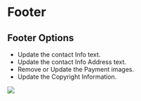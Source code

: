 # Footer

## Footer Options

* Update the contact Info text.
* Update the contact Info Address text.
* Remove or Update the Payment images.
* Update the Copyright Information.

![](http://transvelo.github.io/docs/mediacenter/images/theme-options-footer.png)
